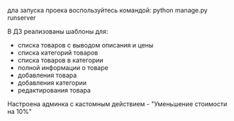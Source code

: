 дла запуска проека воспользуйтесь командой:  python manage.py runserver

В ДЗ реализованы шаблоны для:
- списка товаров с выводом описания и цены
- списка категорий товаров
- списка товаров в категории
- полной информации о товаре
- добавления товара
- добавления категории
- редактирования товара
  
Настроена админка с кастомным действием - "Уменьшение стоимости на 10%"

